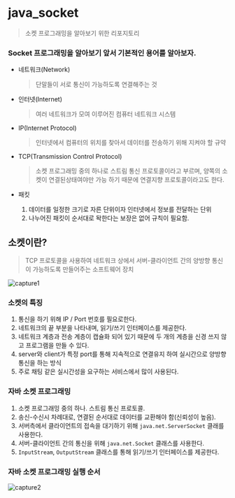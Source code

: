 # java_socket
> 소켓 프로그래밍을 알아보기 위한 리포지토리

### Socket 프로그래밍을 알아보기 앞서 기본적인 용어를 알아보자.

* 네트워크(Network)
    > 단말들이 서로 통신이 가능하도록 연결해주는 것

* 인터넷(Internet)
    > 여러 네트워크가 모여 이루어진 컴퓨터 네트워크 시스템

* IP(Internet Protocol)
    > 인터넷에서 컴퓨터의 위치를 찾아서 데이터를 전송하기 위해 지켜야 할 규약

* TCP(Transmission Control Protocol)
    > 소켓 프로그래밍 중의 하나로 스트림 통신 프로토콜이라고 부르며, 양쪽의 소켓이 연결된상태여야만 가능 하기 때문에 연결지향 프로토콜이라고도 한다.

* 패킷 
    1. 데이터를 일정한 크기로 자른 단위이자 인터넷에서 정보를 전달하는 단위
    2. 나누어진 패킷이 순서대로 돡한다는 보장은 없어 규칙이 필요함.

## 소켓이란?
> TCP 프로토콜을 사용하여 네트워크 상에서 서버-클라이언트 간의 양방향 통신이 가능하도록 만들어주는 소프트웨어 장치

![capture1](https://user-images.githubusercontent.com/63029576/128367306-3326b864-58d2-4109-b70d-3cccafe05002.jpg)

### 소켓의 특징
1. 통신을 하기 위해 IP / Port 번호를 필요로한다.
2. 네트워크의 끝 부분을 나타내며, 읽기/쓰기 인터페이스를 제공한다.
3. 네트워크 계층과 전송 계층이 캡슐화 되어 있기 때문에 두 개의 계층을 신경 쓰지 않고 프로그램을 만들 수 있다.
4. server와 client가 특정 port를 통해 지속적으로 연결유지 하여 실시간으로 양방향 통신을 하는 방식
5. 주로 채팅 같은 실시간성을 요구하는 서비스에서 많이 사용된다.

### 자바 소켓 프로그래밍
1. 소켓 프로그래밍 중의 하나. 스트림 통신 프로토콜.
2. 송신-수신시 차례대로, 연결된 순서대로 데이터를 교환해야 함(신뢰성이 높음).
3. 서버측에서 클라이언트의  접속을 대기하기 위해 `java.net.ServerSocket` 클래를 사용한다.
4. 서버-클라이언트 간의 통신을 위해 `java.net.Socket` 클래스를 사용한다.
5. `InputStream`, `OutputStream` 클래스를 통해 읽기/쓰기 인터페이스를 제공한다. 

### 자바 소켓 프로그래밍 실행 순서
![capture2](https://user-images.githubusercontent.com/63029576/128367519-606fc636-542e-479e-b8a0-d431bd4b4348.jpg)
